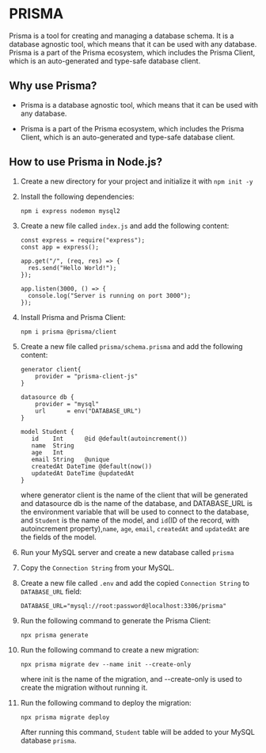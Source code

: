 # PRISMA

Prisma is a tool for creating and managing a database schema. It is a database agnostic tool, which means that it can be used with any database. Prisma is a part of the Prisma ecosystem, which includes the Prisma Client, which is an auto-generated and type-safe database client.

## Why use Prisma?

- Prisma is a database agnostic tool, which means that it can be used with any database.

- Prisma is a part of the Prisma ecosystem, which includes the Prisma Client, which is an auto-generated and type-safe database client.

## How to use Prisma in Node.js?

1. Create a new directory for your project and initialize it with `npm init -y`

2. Install the following dependencies:

   ```
   npm i express nodemon mysql2
   ```

3. Create a new file called `index.js` and add the following content:

   ```
   const express = require("express");
   const app = express();

   app.get("/", (req, res) => {
     res.send("Hello World!");
   });

   app.listen(3000, () => {
     console.log("Server is running on port 3000");
   });
   ```

4. Install Prisma and Prisma Client:

   ```
   npm i prisma @prisma/client
   ```

5. Create a new file called `prisma/schema.prisma` and add the following content:

   ```
   generator client{
       provider = "prisma-client-js"
   }

   datasource db {
       provider = "mysql"
       url      = env("DATABASE_URL")
   }

   model Student {
      id    Int      @id @default(autoincrement())
      name  String
      age   Int
      email String   @unique
      createdAt DateTime @default(now())
      updatedAt DateTime @updatedAt
   }
   ```

   where generator client is the name of the client that will be generated and datasource db is the name of the database, and DATABASE_URL is the environment variable that will be used to connect to the database,
   and `Student` is the name of the model, and `id`(ID of the record, with autoincrement property),`name`, `age`, `email`, `createdAt` and `updatedAt` are the fields of the model.

6. Run your MySQL server and create a new database called `prisma`
7. Copy the `Connection String` from your MySQL.
8. Create a new file called `.env` and add the copied `Connection String` to `DATABASE_URL` field:

   ```
   DATABASE_URL="mysql://root:password@localhost:3306/prisma"
   ```

9. Run the following command to generate the Prisma Client:

   ```
   npx prisma generate
   ```

10. Run the following command to create a new migration:

    ```
    npx prisma migrate dev --name init --create-only
    ```

    where init is the name of the migration, and --create-only is used to create the migration without running it.

11. Run the following command to deploy the migration:

    ```
    npx prisma migrate deploy
    ```

    After running this command, `Student` table will be added to your MySQL database `prisma`.

